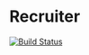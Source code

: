 # Recruiter
[![Build Status](https://bpelikan.visualstudio.com/Recruiter/_apis/build/status/Recruiter-master-CI)](https://bpelikan.visualstudio.com/Recruiter/_build/latest?definitionId=2)
